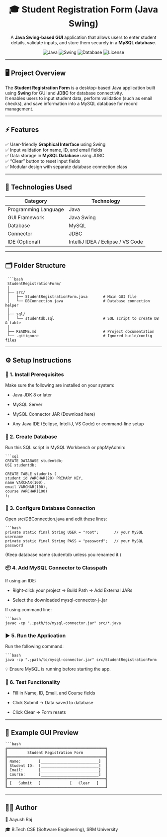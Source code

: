 <div align="center">

# 🎓 Student Registration Form (Java Swing)

A **Java Swing-based GUI** application that allows users to enter student details, validate inputs, and store them securely in a **MySQL database**.

![Java](https://img.shields.io/badge/Language-Java-red?logo=java)
![Swing](https://img.shields.io/badge/Framework-Swing-blue)
![Database](https://img.shields.io/badge/Database-MySQL-orange)
![License](https://img.shields.io/badge/License-MIT-green)

</div>

---

## 🖥️ Project Overview

The **Student Registration Form** is a desktop-based Java application built using **Swing** for GUI and **JDBC** for database connectivity.  
It enables users to input student data, perform validation (such as email checks), and save information into a MySQL database for record management.

---

## ⚡ Features

✅ User-friendly **Graphical Interface** using Swing  
✅ Input validation for name, ID, and email fields  
✅ Data storage in **MySQL Database** using JDBC  
✅ “Clear” button to reset input fields  
✅ Modular design with separate database connection class  

---

## 🧠 Technologies Used

| Category | Technology |
|-----------|-------------|
| Programming Language | Java |
| GUI Framework | Java Swing |
| Database | MySQL |
| Connector | JDBC |
| IDE (Optional) | IntelliJ IDEA / Eclipse / VS Code |

---

## 🗂️ Folder Structure

     ```bash
     StudentRegistrationForm/
     │
     ├── src/
     │   ├── StudentRegistrationForm.java       # Main GUI file
     │   └── DBConnection.java                  # Database connection helper
     │
     ├── sql/
     │   └── studentdb.sql                      # SQL script to create DB & table
     │
     ├── README.md                              # Project documentation
     └── .gitignore                             # Ignored build/config files


---

## ⚙️ Setup Instructions

### 🧩 1. Install Prerequisites

Make sure the following are installed on your system:

- Java JDK 8 or later

- MySQL Server

- MySQL Connector JAR (Download here)

- Any Java IDE (Eclipse, IntelliJ, VS Code) or command-line setup

### 🧩 2. Create Database

Run this SQL script in MySQL Workbench or phpMyAdmin:

    ```sql
    CREATE DATABASE studentdb;
    USE studentdb;

    CREATE TABLE students (
    student_id VARCHAR(20) PRIMARY KEY,
    name VARCHAR(100),
    email VARCHAR(100),
    course VARCHAR(100)
    );

### 🔌 3. Configure Database Connection

Open src/DBConnection.java and edit these lines:

    ```bash
    private static final String USER = "root";       // your MySQL username
    private static final String PASS = "password";   // your MySQL password
(Keep database name studentdb unless you renamed it.)


### 📦 4. Add MySQL Connector to Classpath

If using an IDE:

- Right-click your project → Build Path → Add External JARs

- Select the downloaded mysql-connector-j-<version>.jar

If using command line:

    ```bash
    javac -cp ".;path/to/mysql-connector.jar" src/*.java
    
### ▶️ 5. Run the Application

Run the following command:

    ```bash
    java -cp ".;path/to/mysql-connector.jar" src/StudentRegistrationForm
💡 Ensure MySQL is running before starting the app.

### 🧪 6. Test Functionality

- Fill in Name, ID, Email, and Course fields

- Click Submit → Data saved to database

- Click Clear → Form resets

---

## 🧩 Example GUI Preview


    ```bash
    ╔════════════════════════════════════════════╗
    ║         Student Registration Form          ║
    ╠════════════════════════════════════════════╣
    ║ Name:        [__________________________]  ║
    ║ Student ID:  [__________________________]  ║
    ║ Email:       [__________________________]  ║
    ║ Course:      [__________________________]  ║
    ╠════════════════════════════════════════════╣
    ║ [   Submit   ]             [   Clear   ]   ║
    ╚════════════════════════════════════════════╝

---

## 🧑‍💻 Author

👤 Aayush Raj

🎓 B.Tech CSE (Software Engineering), SRM University
